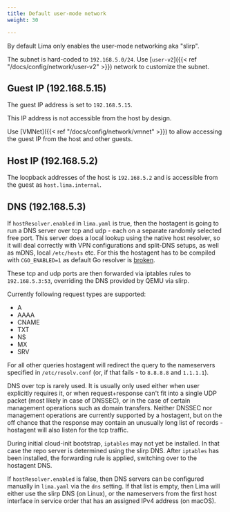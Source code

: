 ```yaml
---
title: Default user-mode network
weight: 30

---
```


By default Lima only enables the user-mode networking aka "slirp".

The subnet is hard-coded to `192.168.5.0/24`.
Use [`user-v2`]({{< ref "/docs/config/network/user-v2" >}}) network to customize the subnet.

## Guest IP (192.168.5.15)

The guest IP address is set to `192.168.5.15`.

This IP address is not accessible from the host by design.

Use [VMNet]({{< ref "/docs/config/network/vmnet" >}}) to allow accessing the guest IP from the host and other guests.

## Host IP (192.168.5.2)

The loopback addresses of the host is `192.168.5.2` and is accessible from the guest as `host.lima.internal`.

## DNS (192.168.5.3)

If `hostResolver.enabled` in `lima.yaml` is true, then the hostagent is going to run a DNS server over tcp and udp - each on a separate randomly selected free port. This server does a local lookup using the native host resolver, so it will deal correctly with VPN configurations and split-DNS setups, as well as mDNS, local `/etc/hosts` etc. For this the hostagent has to be compiled with `CGO_ENABLED=1` as default Go resolver is [broken](https://github.com/golang/go/issues/12524).

These tcp and udp ports are then forwarded via iptables rules to `192.168.5.3:53`, overriding the DNS provided by QEMU via slirp.

Currently following request types are supported:

- A
- AAAA
- CNAME
- TXT
- NS
- MX
- SRV

For all other queries hostagent will redirect the query to the nameservers specified in `/etc/resolv.conf` (or, if that fails - to `8.8.8.8` and `1.1.1.1`).

DNS over tcp is rarely used. It is usually only used either when user explicitly requires it, or when request+response can't fit into a single UDP packet (most likely in case of DNSSEC), or in the case of certain management operations such as domain transfers. Neither DNSSEC nor management operations are currently supported by a hostagent, but on the off chance that the response may contain an unusually long list of records - hostagent will also listen for the tcp traffic.

During initial cloud-init bootstrap, `iptables` may not yet be installed. In that case the repo server is determined using the slirp DNS. After `iptables` has been installed, the forwarding rule is applied, switching over to the hostagent DNS.

If `hostResolver.enabled` is false, then DNS servers can be configured manually in `lima.yaml` via the `dns` setting. If that list is empty, then Lima will either use the slirp DNS (on Linux), or the nameservers from the first host interface in service order that has an assigned IPv4 address (on macOS).
